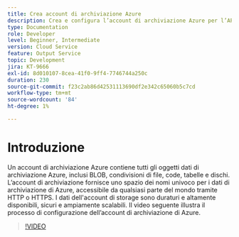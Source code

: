```yaml
---
title: Crea account di archiviazione Azure
description: Crea e configura l’account di archiviazione Azure per l’API Batch.
type: Documentation
role: Developer
level: Beginner, Intermediate
version: Cloud Service
feature: Output Service
topic: Development
jira: KT-9666
exl-id: 8d010107-8cea-41f0-9ff4-7746744a250c
duration: 230
source-git-commit: f23c2ab86d42531113690df2e342c65060b5c7cd
workflow-type: tm+mt
source-wordcount: '84'
ht-degree: 1%

---
```


# Introduzione

Un account di archiviazione Azure contiene tutti gli oggetti dati di archiviazione Azure, inclusi BLOB, condivisioni di file, code, tabelle e dischi. L’account di archiviazione fornisce uno spazio dei nomi univoco per i dati di archiviazione di Azure, accessibile da qualsiasi parte del mondo tramite HTTP o HTTPS. I dati dell&#39;account di storage sono duraturi e altamente disponibili, sicuri e ampiamente scalabili.
Il video seguente illustra il processo di configurazione dell’account di archiviazione di Azure.

>[!VIDEO](https://video.tv.adobe.com/v/340127?quality=12&learn=on)

